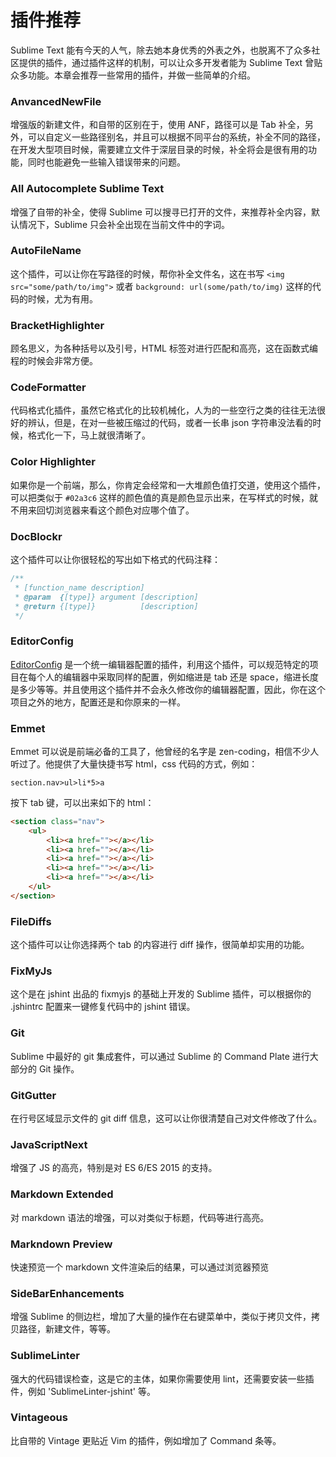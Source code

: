 # 插件推荐

Sublime Text 能有今天的人气，除去她本身优秀的外表之外，也脱离不了众多社区提供的插件，通过插件这样的机制，可以让众多开发者能为 Sublime Text 曾贴众多功能。本章会推荐一些常用的插件，并做一些简单的介绍。

### AnvancedNewFile

增强版的新建文件，和自带的区别在于，使用 ANF，路径可以是 Tab 补全，另外，可以自定义一些路径别名，并且可以根据不同平台的系统，补全不同的路径，在开发大型项目时候，需要建立文件于深层目录的时候，补全将会是很有用的功能，同时也能避免一些输入错误带来的问题。

### All Autocomplete Sublime Text

增强了自带的补全，使得 Sublime 可以搜寻已打开的文件，来推荐补全内容，默认情况下，Sublime 只会补全出现在当前文件中的字词。


### AutoFileName

这个插件，可以让你在写路径的时候，帮你补全文件名，这在书写 `<img src="some/path/to/img">` 或者 `background: url(some/path/to/img)` 这样的代码的时候，尤为有用。

### BracketHighlighter

顾名思义，为各种括号以及引号，HTML 标签对进行匹配和高亮，这在函数式编程的时候会非常方便。


### CodeFormatter

代码格式化插件，虽然它格式化的比较机械化，人为的一些空行之类的往往无法很好的辨认，但是，在对一些被压缩过的代码，或者一长串 json 字符串没法看的时候，格式化一下，马上就很清晰了。

### Color Highlighter

如果你是一个前端，那么，你肯定会经常和一大堆颜色值打交道，使用这个插件，可以把类似于 `#02a3c6` 这样的颜色值的真是颜色显示出来，在写样式的时候，就不用来回切浏览器来看这个颜色对应哪个值了。


### DocBlockr

这个插件可以让你很轻松的写出如下格式的代码注释：

```js
/**
 * [function_name description]
 * @param  {[type]} argument [description]
 * @return {[type]}          [description]
 */
```

### EditorConfig

[EditorConfig](http://editorconfig.org/) 是一个统一编辑器配置的插件，利用这个插件，可以规范特定的项目在每个人的编辑器中采取同样的配置，例如缩进是 tab 还是 space，缩进长度是多少等等。并且使用这个插件并不会永久修改你的编辑器配置，因此，你在这个项目之外的地方，配置还是和你原来的一样。

### Emmet

Emmet 可以说是前端必备的工具了，他曾经的名字是 zen-coding，相信不少人听过了。他提供了大量快捷书写 html，css 代码的方式，例如：

```
section.nav>ul>li*5>a
```
按下 tab 键，可以出来如下的 html：

```html
<section class="nav">
    <ul>
        <li><a href=""></a></li>
        <li><a href=""></a></li>
        <li><a href=""></a></li>
        <li><a href=""></a></li>
        <li><a href=""></a></li>
    </ul>
</section>
```

### FileDiffs

这个插件可以让你选择两个 tab 的内容进行 diff 操作，很简单却实用的功能。

### FixMyJs

这个是在 jshint 出品的 fixmyjs 的基础上开发的 Sublime 插件，可以根据你的 .jshintrc 配置来一键修复代码中的 jshint 错误。


### Git

Sublime 中最好的 git 集成套件，可以通过 Sublime 的 Command Plate 进行大部分的 Git 操作。

### GitGutter

在行号区域显示文件的 git diff 信息，这可以让你很清楚自己对文件修改了什么。

### JavaScriptNext

增强了 JS 的高亮，特别是对 ES 6/ES 2015 的支持。

### Markdown Extended

对 markdown 语法的增强，可以对类似于标题，代码等进行高亮。

### Markndown Preview

快速预览一个 markdown 文件渲染后的结果，可以通过浏览器预览

### SideBarEnhancements

增强 Sublime 的侧边栏，增加了大量的操作在右键菜单中，类似于拷贝文件，拷贝路径，新建文件，等等。

### SublimeLinter

强大的代码错误检查，这是它的主体，如果你需要使用 lint，还需要安装一些插件，例如 'SublimeLinter-jshint' 等。

### Vintageous

比自带的 Vintage 更贴近 Vim 的插件，例如增加了 Command 条等。
